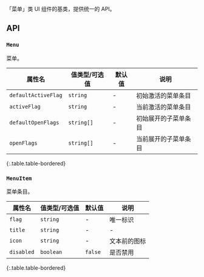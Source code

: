 「菜单」类 UI 组件的基类，提供统一的 API。

## API

### `Menu`

菜单。

| 属性名 | 值类型/可选值 | 默认值 | 说明 |
| --- | --- | --- | --- |
| `defaultActiveFlag` | `string` | - | 初始激活的菜单条目 |
| `activeFlag` | `string` | - | 当前激活的菜单条目 |
| `defaultOpenFlags` | `string[]` | - | 初始展开的子菜单条目 |
| `openFlags` | `string[]` | - | 当前展开的子菜单条目 |
{:.table.table-bordered}

### `MenuItem`

菜单条目。

| 属性名 | 值类型/可选值 | 默认值 | 说明 |
| --- | --- | --- | --- |
| `flag` | `string` | - | 唯一标识 |
| `title` | `string` | - | - |
| `icon` | `string` | - | 文本前的图标 |
| `disabled` | `boolean` | `false` | 是否禁用 |
{:.table.table-bordered}
